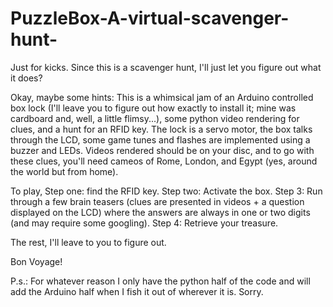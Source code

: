 # PuzzleBox-A-virtual-scavenger-hunt-
Just for kicks. Since this is a scavenger hunt, I'll just let you figure out what it does?

Okay, maybe some hints: This is a whimsical jam of an Arduino controlled box lock (I'll leave you to figure out how exactly to install it; mine was cardboard and, well, a little flimsy...), some python video rendering for clues, and a hunt for an RFID key. The lock is a servo motor, the box talks through the LCD, some game tunes and flashes are implemented using a buzzer and LEDs. Videos rendered should be on your disc, and to go with these clues, you'll need cameos of Rome, London, and Egypt (yes, around the world but from home).

To play,
Step one: find the RFID key. Step two: Activate the box. Step 3: Run through a few brain teasers (clues are presented in videos + a question displayed on the LCD) where the answers are always in one or two digits (and may require some googling). Step 4: Retrieve your treasure.

The rest, I'll leave to you to figure out.

Bon Voyage!

P.s.: For whatever reason I only have the python half of the code and will add the Arduino half when I fish it out of wherever it is. Sorry.
